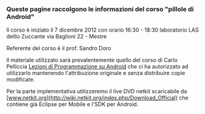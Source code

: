 ### Queste pagine raccolgono le informazioni del corso "pillole di Android"

Il corso è iniziato il 7 dicembre 2012 con orario 16:30 - 18:30 laboratorio LAS delllo Zuccante via Baglioni 22 - Mestre

Referente del corso è il prof. Sandro Doro

Il materiale utilizzato sarà prevalentemente quello del corso di Carlo Pelliccia [Lezioni di Programmazione su Android](http://www.sauronsoftware.it/teaching/uniroma2/android/) che ci ha autorizzato ad utilizzarlo mantenendo l'attribuzione originale e senza distribuire copie modificate.

Per la parte implementativa utilizzeremo il live DVD netkit scaricabile da [www.netkit.org](http://wiki.netkit.org/index.php/Download_Official) che contiene già Eclipse per Mobile e l'SDK per Android.

